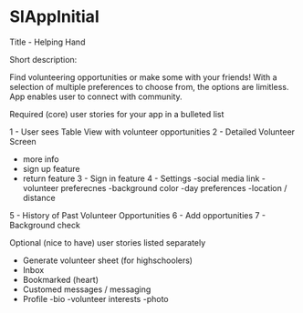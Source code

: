 # SIAppInitial

Title - Helping Hand

Short description:

Find volunteering opportunities or make some with your friends! With a selection of multiple preferences to choose from, the options are limitless.
App enables user to connect with community.

Required (core) user stories for your app in a bulleted list

1 - User sees Table View with volunteer opportunities
2 - Detailed Volunteer Screen
  - more info
  - sign up feature
  - return feature
3 - Sign in feature
4 - Settings
    -social media link
    -volunteer preferecnes
    -background color
    -day preferences
    -location / distance
 
5 - History of Past Volunteer Opportunities
6 - Add opportunities
7 - Background check


Optional (nice to have) user stories listed separately

- Generate volunteer sheet (for highschoolers)
- Inbox
- Bookmarked (heart)
- Customed messages / messaging
- Profile
  -bio
  -volunteer interests
  -photo

